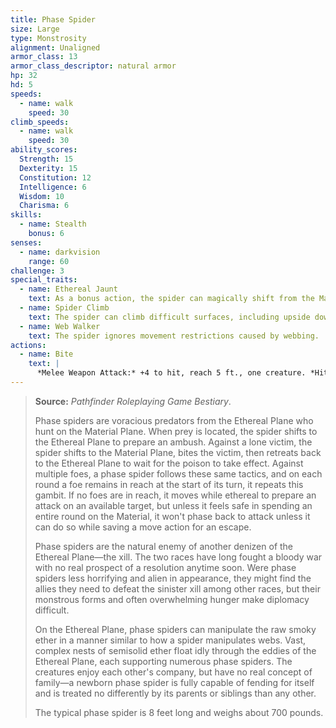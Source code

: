 ```yaml
---
title: Phase Spider
size: Large
type: Monstrosity
alignment: Unaligned
armor_class: 13
armor_class_descriptor: natural armor
hp: 32
hd: 5
speeds:
  - name: walk
    speed: 30
climb_speeds:
  - name: walk
    speed: 30
ability_scores:
  Strength: 15
  Dexterity: 15
  Constitution: 12
  Intelligence: 6
  Wisdom: 10
  Charisma: 6
skills:
  - name: Stealth
    bonus: 6
senses:
  - name: darkvision
    range: 60
challenge: 3
special_traits:
  - name: Ethereal Jaunt
    text: As a bonus action, the spider can magically shift from the Material Plane to the Ethereal Plane, or vice versa.
  - name: Spider Climb
    text: The spider can climb difficult surfaces, including upside down on ceilings, without needing to make an ability check.
  - name: Web Walker
    text: The spider ignores movement restrictions caused by webbing.
actions:
  - name: Bite
    text: |
      *Melee Weapon Attack:* +4 to hit, reach 5 ft., one creature. *Hit:* 7 (1d10 + 2) piercing damage, and the target must make a DC 11 Constitution saving throw, taking 18 (4d8) poison damage on a failed save, or half as much damage on a successful one. If the poison damage reduces the target to 0 hit points, the target is stable but poisoned for 1 hour, even after regaining hit points, and is paralyzed while poisoned in this way.
---
```


> **Source:** *Pathfinder Roleplaying Game Bestiary*.
>
> Phase spiders are voracious predators from the Ethereal Plane who hunt on the Material Plane. When prey is located, the spider shifts to the Ethereal Plane to prepare an ambush. Against a lone victim, the spider shifts to the Material Plane, bites the victim, then retreats back to the Ethereal Plane to wait for the poison to take effect. Against multiple foes, a phase spider follows these same tactics, and on each round a foe remains in reach at the start of its turn, it repeats this gambit. If no foes are in reach, it moves while ethereal to prepare an attack on an available target, but unless it feels safe in spending an entire round on the Material, it won't phase back to attack unless it can do so while saving a move action for an escape.
>
> Phase spiders are the natural enemy of another denizen of the Ethereal Plane—the xill. The two races have long fought a bloody war with no real prospect of a resolution anytime soon. Were phase spiders less horrifying and alien in appearance, they might find the allies they need to defeat the sinister xill among other races, but their monstrous forms and often overwhelming hunger make diplomacy difficult.
>
> On the Ethereal Plane, phase spiders can manipulate the raw smoky ether in a manner similar to how a spider manipulates webs. Vast, complex nests of semisolid ether float idly through the eddies of the Ethereal Plane, each supporting numerous phase spiders. The creatures enjoy each other's company, but have no real concept of family—a newborn phase spider is fully capable of fending for itself and is treated no differently by its parents or siblings than any other.
>
> The typical phase spider is 8 feet long and weighs about 700 pounds.
